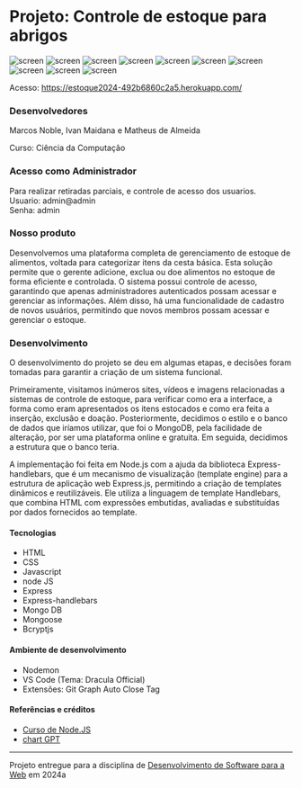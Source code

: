 
# Projeto: Controle de estoque para abrigos


![screen](./img/screen-inicial.PNG "Screenshot do projeto 1")
![screen](./img/screen-inicial-logado.PNG "Screenshot do projeto 2")
![screen](./img/screen-lista-estoque.PNG "Screenshot do projeto 3")
![screen](./img/screen-categorias.PNG "Screenshot do projeto 4")
![screen](./img/screen-lista-produtos.PNG "Screenshot do projeto 5")
![screen](./img/screen-lista-retirada.PNG "Screenshot do projeto 6")
![screen](./img/screen-estatistica.PNG "Screenshot do projeto 7")
![screen](./img/screen-login.PNG "Screenshot do projeto 8")
![screen](./img/screen-cadastro.PNG "Screenshot do projeto 9")
![screen](./img/screen-lista-usuario.PNG "Screenshot do projeto 10")


Acesso: https://estoque2024-492b6860c2a5.herokuapp.com/


### Desenvolvedores
Marcos Noble, Ivan Maidana e Matheus de Almeida

Curso: Ciência da Computação

### Acesso como Administrador

Para realizar retiradas parciais, e controle de acesso dos usuarios.<br>
Usuario: admin@admin <br>
Senha: admin


### Nosso produto

Desenvolvemos uma plataforma completa de gerenciamento de estoque de alimentos, voltada para categorizar itens da cesta básica. Esta solução permite que o gerente adicione, exclua ou doe alimentos no estoque de forma eficiente e controlada. O sistema possui controle de acesso, garantindo que apenas administradores autenticados possam acessar e gerenciar as informações. Além disso, há uma funcionalidade de cadastro de novos usuários, permitindo que novos membros possam acessar e gerenciar o estoque.


### Desenvolvimento

O desenvolvimento do projeto se deu em algumas etapas, e decisões foram tomadas para garantir a criação de um sistema funcional.

Primeiramente, visitamos inúmeros sites, vídeos e imagens relacionadas a sistemas de controle de estoque, para verificar como era a interface, a forma como eram apresentados os itens estocados e como era feita a inserção, exclusão e doação. Posteriormente, decidimos o estilo e o banco de dados que iríamos utilizar, que foi o MongoDB, pela facilidade de alteração, por ser uma plataforma online e gratuita. Em seguida, decidimos a estrutura que o banco teria.

A implementação foi feita em Node.js com a ajuda da biblioteca Express-handlebars, que é um mecanismo de visualização (template engine) para a estrutura de aplicação web Express.js, permitindo a criação de templates dinâmicos e reutilizáveis. Ele utiliza a linguagem de template Handlebars, que combina HTML com expressões embutidas, avaliadas e substituídas por dados fornecidos ao template.


#### Tecnologias

- HTML
- CSS
- Javascript
- node JS
- Express
- Express-handlebars
- Mongo DB
- Mongoose
- Bcryptjs


#### Ambiente de desenvolvimento

- Nodemon 
- VS Code (Tema: Dracula Official)
- Extensões:
    Git Graph
    Auto Close Tag


#### Referências e créditos

- [Curso de Node.JS](https://www.youtube.com/watch?v=LLqq6FemMNQ&list=PLJ_KhUnlXUPtbtLwaxxUxHqvcNQndmI4B&index=2)
- [chart GPT](https://chatgpt.com/)


---
Projeto entregue para a disciplina de [Desenvolvimento de Software para a Web](http://github.com/andreainfufsm/elc1090-2024a) em 2024a


